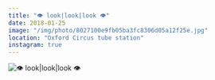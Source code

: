 ```yaml
---
title: "👁 look|look|look 👁"
date: 2018-01-25
image: "/img/photo/8027100e9fb05ba3fc8306d05a12f25e.jpg"
location: "Oxford Circus tube station"
instagram: true
---
```


![👁 look|look|look 👁](/img/photo/8027100e9fb05ba3fc8306d05a12f25e.jpg)
